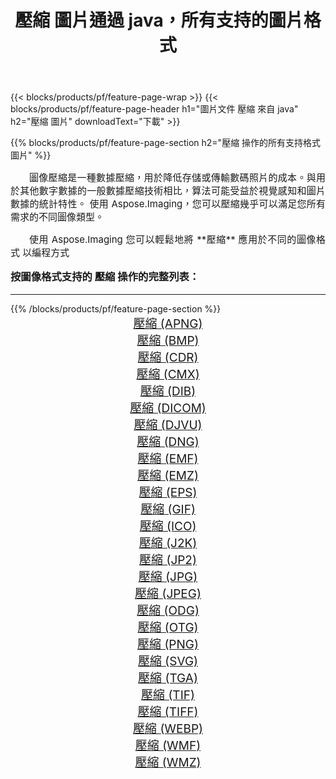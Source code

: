 ﻿---
title: 壓縮 圖片通過 java，所有支持的圖片格式 
weight: 3920
url: /zh-hant/java/compress/ 
lang: zh-hant
langdirlevel: 2
locales: zh-hans,ja,it,ru,de,es,fr,nl,id,lt,pl,pt,vi,tr,ko,zh-hant,ar,hi,th,sv,cs,uk,he
description: 使用 Aspose.Imaging 你可以輕鬆地通過 java 獲取 壓縮 圖像
---

{{< blocks/products/pf/feature-page-wrap >}}
{{< blocks/products/pf/feature-page-header h1="圖片文件 壓縮 來自 java" h2="壓縮 圖片" downloadText="下載" >}}


{{% blocks/products/pf/feature-page-section  h2="壓縮 操作的所有支持格式 圖片" %}}
<p align="justify" style="text-indent:2em;font-size:15px;">
圖像壓縮是一種數據壓縮，用於降低存儲或傳輸數碼照片的成本。與用於其他數字數據的一般數據壓縮技術相比，算法可能受益於視覺感知和圖片數據的統計特性。
使用 Aspose.Imaging，您可以壓縮幾乎可以滿足您所有需求的不同圖像類型。
</p>
<p align="justify" style="text-indent:2em;font-size:15px;">
使用 Aspose.Imaging 您可以輕鬆地將 **壓縮** 應用於不同的圖像格式 以編程方式
</p>
<h3 style="margin-top:16px;">
按圖像格式支持的 壓縮 操作的完整列表：
</h3>
<hr/>
{{% /blocks/products/pf/feature-page-section %}}
<div class="container-fluid productfamilypage bg-gray">
    <div class="convertypes bg-gray agp-content section">
        <div class="container">
		<div class="row other-converters" style="gap: 10px;font-size: 19px;text-align:center;">
		    <div class='col-md-3 other-converter remove-lp remove-rp'><a href="/imaging/zh-hant/java/compress/apng/" style="padding:15px;">壓縮 (APNG)</a></div><div class='col-md-3 other-converter remove-lp remove-rp'><a href="/imaging/zh-hant/java/compress/bmp/" style="padding:15px;">壓縮 (BMP)</a></div><div class='col-md-3 other-converter remove-lp remove-rp'><a href="/imaging/zh-hant/java/compress/cdr/" style="padding:15px;">壓縮 (CDR)</a></div><div class='col-md-3 other-converter remove-lp remove-rp'><a href="/imaging/zh-hant/java/compress/cmx/" style="padding:15px;">壓縮 (CMX)</a></div><div class='col-md-3 other-converter remove-lp remove-rp'><a href="/imaging/zh-hant/java/compress/dib/" style="padding:15px;">壓縮 (DIB)</a></div><div class='col-md-3 other-converter remove-lp remove-rp'><a href="/imaging/zh-hant/java/compress/dicom/" style="padding:15px;">壓縮 (DICOM)</a></div><div class='col-md-3 other-converter remove-lp remove-rp'><a href="/imaging/zh-hant/java/compress/djvu/" style="padding:15px;">壓縮 (DJVU)</a></div><div class='col-md-3 other-converter remove-lp remove-rp'><a href="/imaging/zh-hant/java/compress/dng/" style="padding:15px;">壓縮 (DNG)</a></div><div class='col-md-3 other-converter remove-lp remove-rp'><a href="/imaging/zh-hant/java/compress/emf/" style="padding:15px;">壓縮 (EMF)</a></div><div class='col-md-3 other-converter remove-lp remove-rp'><a href="/imaging/zh-hant/java/compress/emz/" style="padding:15px;">壓縮 (EMZ)</a></div><div class='col-md-3 other-converter remove-lp remove-rp'><a href="/imaging/zh-hant/java/compress/eps/" style="padding:15px;">壓縮 (EPS)</a></div><div class='col-md-3 other-converter remove-lp remove-rp'><a href="/imaging/zh-hant/java/compress/gif/" style="padding:15px;">壓縮 (GIF)</a></div><div class='col-md-3 other-converter remove-lp remove-rp'><a href="/imaging/zh-hant/java/compress/ico/" style="padding:15px;">壓縮 (ICO)</a></div><div class='col-md-3 other-converter remove-lp remove-rp'><a href="/imaging/zh-hant/java/compress/j2k/" style="padding:15px;">壓縮 (J2K)</a></div><div class='col-md-3 other-converter remove-lp remove-rp'><a href="/imaging/zh-hant/java/compress/jp2/" style="padding:15px;">壓縮 (JP2)</a></div><div class='col-md-3 other-converter remove-lp remove-rp'><a href="/imaging/zh-hant/java/compress/jpg/" style="padding:15px;">壓縮 (JPG)</a></div><div class='col-md-3 other-converter remove-lp remove-rp'><a href="/imaging/zh-hant/java/compress/jpeg/" style="padding:15px;">壓縮 (JPEG)</a></div><div class='col-md-3 other-converter remove-lp remove-rp'><a href="/imaging/zh-hant/java/compress/odg/" style="padding:15px;">壓縮 (ODG)</a></div><div class='col-md-3 other-converter remove-lp remove-rp'><a href="/imaging/zh-hant/java/compress/otg/" style="padding:15px;">壓縮 (OTG)</a></div><div class='col-md-3 other-converter remove-lp remove-rp'><a href="/imaging/zh-hant/java/compress/png/" style="padding:15px;">壓縮 (PNG)</a></div><div class='col-md-3 other-converter remove-lp remove-rp'><a href="/imaging/zh-hant/java/compress/svg/" style="padding:15px;">壓縮 (SVG)</a></div><div class='col-md-3 other-converter remove-lp remove-rp'><a href="/imaging/zh-hant/java/compress/tga/" style="padding:15px;">壓縮 (TGA)</a></div><div class='col-md-3 other-converter remove-lp remove-rp'><a href="/imaging/zh-hant/java/compress/tif/" style="padding:15px;">壓縮 (TIF)</a></div><div class='col-md-3 other-converter remove-lp remove-rp'><a href="/imaging/zh-hant/java/compress/tiff/" style="padding:15px;">壓縮 (TIFF)</a></div><div class='col-md-3 other-converter remove-lp remove-rp'><a href="/imaging/zh-hant/java/compress/webp/" style="padding:15px;">壓縮 (WEBP)</a></div><div class='col-md-3 other-converter remove-lp remove-rp'><a href="/imaging/zh-hant/java/compress/wmf/" style="padding:15px;">壓縮 (WMF)</a></div><div class='col-md-3 other-converter remove-lp remove-rp'><a href="/imaging/zh-hant/java/compress/wmz/" style="padding:15px;">壓縮 (WMZ)</a></div>
                </div>
        </div>
    </div>
</div>
<br/>
